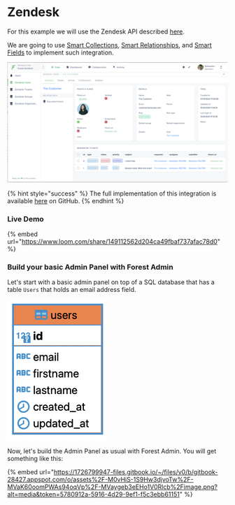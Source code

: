 # Zendesk

For this example we will use the Zendesk API described [here](https://developer.zendesk.com/rest\_api/docs/support/introduction).&#x20;

We are going to use [Smart Collections](../../smart-collections/), [Smart Relationships](../../models/relationships/create-a-smart-relationship/), and [Smart Fields](../../smart-fields/) to implement such integration.

![](<../../../.gitbook/assets/image (481).png>)

{% hint style="success" %}
The full implementation of this integration is available [here](https://github.com/existenz31/forest-zendesk) on GitHub.
{% endhint %}

### Live Demo

{% embed url="https://www.loom.com/share/149112562d204ca49fbaf737afac78d0" %}

### Build your basic Admin Panel with Forest Admin

Let's start with a basic admin panel on top of a SQL database that has a table `Users` that holds an email address field.

![](<../../../.gitbook/assets/image (546).png>)

Now, let's build the Admin Panel as usual with Forest Admin. You will get something like this:

{% embed url="https://1726799947-files.gitbook.io/~/files/v0/b/gitbook-28427.appspot.com/o/assets%2F-M0vHiS-1S9Hw3djvoTw%2F-MVaK60oomPWAs94oqVp%2F-MVaygeb3eEHo1V0Rlcb%2Fimage.png?alt=media&token=5780912a-5916-4d29-9ef1-f5c3ebb61151" %}
